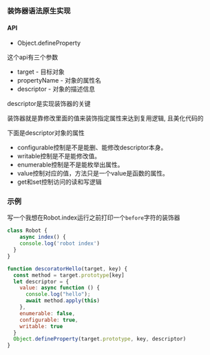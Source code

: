 ### 装饰器语法原生实现

#### API

- Object.defineProperty

这个api有三个参数

- target - 目标对象
- propertyName - 对象的属性名
- descriptor - 对象的描述信息

descriptor是实现装饰器的关键

装饰器就是靠修改里面的值来装饰指定属性来达到复用逻辑, 且美化代码的

下面是descriptor对象的属性

- configurable控制是不是能删、能修改descriptor本身。
- writable控制是不是能修改值。
- enumerable控制是不是能枚举出属性。
- value控制对应的值，方法只是一个value是函数的属性。
- get和set控制访问的读和写逻辑

### 示例

写一个我想在Robot.index运行之前打印一个```before```字符的装饰器

```javascript
class Robot {
	async index() {
    console.log('robot index')
  }
}

function descoratorHello(target, key) {
  const method = target.prototype[key]
  let descriptor = {
    value: async function () {
      console.log("hello");
      await method.apply(this)
    },
    enumerable: false,
    configurable: true,
    writable: true
  }
  Object.defineProperty(target.prototype, key, descriptor)
}
```

